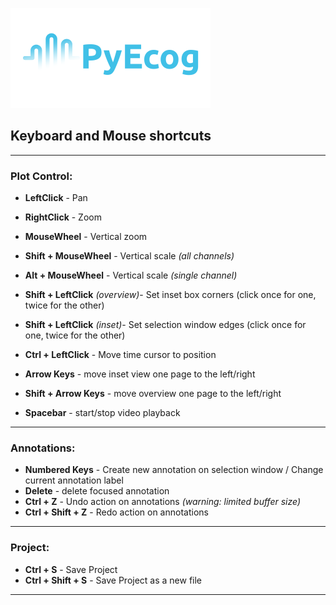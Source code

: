 ![PyEcog](icons/banner_small.png)
## Keyboard and Mouse shortcuts

---
### Plot Control:
- **LeftClick** - Pan
- **RightClick** - Zoom
- **MouseWheel** - Vertical zoom 
- **Shift + MouseWheel** - Vertical scale *(all channels)*
- **Alt + MouseWheel**   - Vertical scale *(single channel)*


- **Shift + LeftClick** *(overview)*- Set inset box corners (click once for one, twice for the other)
- **Shift + LeftClick** *(inset)*- Set selection window edges (click once for one, twice for the other)
- **Ctrl + LeftClick** - Move time cursor to position


- **Arrow Keys** - move inset view one page to the left/right
- **Shift + Arrow Keys** - move overview one page to the left/right
- **Spacebar** - start/stop video playback

---
### Annotations:
- **Numbered Keys** - Create new annotation on selection window / Change current annotation label
- **Delete** - delete focused annotation
- **Ctrl + Z** - Undo action on annotations *(warning: limited buffer size)*
- **Ctrl + Shift + Z** - Redo action on annotations

---
### Project:
- **Ctrl + S** - Save Project
- **Ctrl + Shift + S** - Save Project as a new file
---










  
  

